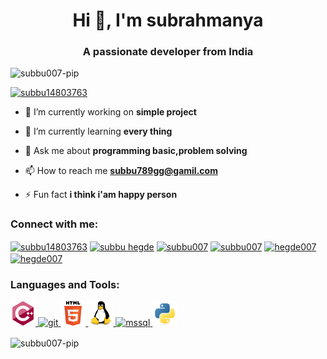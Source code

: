 <h1 align="center">Hi 👋, I'm subrahmanya</h1>
<h3 align="center">A passionate developer from India</h3>

<p align="left"> <img src="https://komarev.com/ghpvc/?username=subbu007-pip&label=Profile%20views&color=0e75b6&style=flat" alt="subbu007-pip" /> </p>

<p align="left"> <a href="https://twitter.com/subbu14803763" target="blank"><img src="https://img.shields.io/twitter/follow/subbu14803763?logo=twitter&style=for-the-badge" alt="subbu14803763" /></a> </p>

- 🔭 I’m currently working on **simple project**

- 🌱 I’m currently learning **every thing**

- 💬 Ask me about **programming basic,problem solving**

- 📫 How to reach me **subbu789gg@gamil.com**

- ⚡ Fun fact **i think i'am happy person**

<h3 align="left">Connect with me:</h3>
<p align="left">
<a href="https://twitter.com/subbu14803763" target="blank"><img align="center" src="https://raw.githubusercontent.com/rahuldkjain/github-profile-readme-generator/master/src/images/icons/Social/twitter.svg" alt="subbu14803763" height="30" width="40" /></a>
<a href="https://linkedin.com/in/subbu hegde" target="blank"><img align="center" src="https://raw.githubusercontent.com/rahuldkjain/github-profile-readme-generator/master/src/images/icons/Social/linked-in-alt.svg" alt="subbu hegde" height="30" width="40" /></a>
<a href="https://stackoverflow.com/users/subbu007" target="blank"><img align="center" src="https://raw.githubusercontent.com/rahuldkjain/github-profile-readme-generator/master/src/images/icons/Social/stack-overflow.svg" alt="subbu007" height="30" width="40" /></a>
<a href="https://kaggle.com/subbu007" target="blank"><img align="center" src="https://raw.githubusercontent.com/rahuldkjain/github-profile-readme-generator/master/src/images/icons/Social/kaggle.svg" alt="subbu007" height="30" width="40" /></a>
<a href="https://www.hackerrank.com/hegde007" target="blank"><img align="center" src="https://raw.githubusercontent.com/rahuldkjain/github-profile-readme-generator/master/src/images/icons/Social/hackerrank.svg" alt="hegde007" height="30" width="40" /></a>
<a href="https://auth.geeksforgeeks.org/user/hegde007" target="blank"><img align="center" src="https://raw.githubusercontent.com/rahuldkjain/github-profile-readme-generator/master/src/images/icons/Social/geeks-for-geeks.svg" alt="hegde007" height="30" width="40" /></a>
</p>

<h3 align="left">Languages and Tools:</h3>
<p align="left"> <a href="https://www.w3schools.com/cpp/" target="_blank" rel="noreferrer"> <img src="https://raw.githubusercontent.com/devicons/devicon/master/icons/cplusplus/cplusplus-original.svg" alt="cplusplus" width="40" height="40"/> </a> <a href="https://git-scm.com/" target="_blank" rel="noreferrer"> <img src="https://www.vectorlogo.zone/logos/git-scm/git-scm-icon.svg" alt="git" width="40" height="40"/> </a> <a href="https://www.w3.org/html/" target="_blank" rel="noreferrer"> <img src="https://raw.githubusercontent.com/devicons/devicon/master/icons/html5/html5-original-wordmark.svg" alt="html5" width="40" height="40"/> </a> <a href="https://www.linux.org/" target="_blank" rel="noreferrer"> <img src="https://raw.githubusercontent.com/devicons/devicon/master/icons/linux/linux-original.svg" alt="linux" width="40" height="40"/> </a> <a href="https://www.microsoft.com/en-us/sql-server" target="_blank" rel="noreferrer"> <img src="https://www.svgrepo.com/show/303229/microsoft-sql-server-logo.svg" alt="mssql" width="40" height="40"/> </a> <a href="https://www.python.org" target="_blank" rel="noreferrer"> <img src="https://raw.githubusercontent.com/devicons/devicon/master/icons/python/python-original.svg" alt="python" width="40" height="40"/> </a> </p>

<p><img align="center" src="https://github-readme-stats.vercel.app/api/top-langs?username=subbu007-pip&show_icons=true&locale=en&layout=compact" alt="subbu007-pip" /></p>
